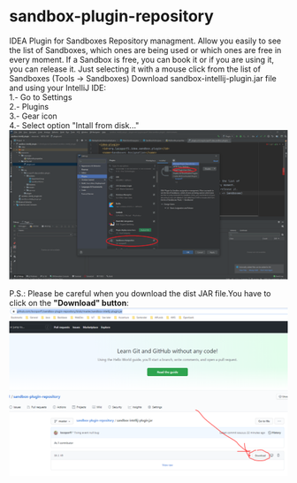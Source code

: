 # sandbox-plugin-repository
IDEA Plugin for Sandboxes Repository managment. Allow you easily to see the list of
      Sandboxes, which ones are being used or which ones are free in every moment.
      If a Sandbox is free, you can book it or if you are using it, you can release it.
      Just selecting it with a mouse click from the list of Sandboxes (Tools -> Sandboxes)
Download sandbox-intellij-plugin.jar file and using your IntelliJ IDE:<br>
1.- Go to Settings<br>
2.- Plugins<br>
3.- Gear icon<br>
4.- Select option "Intall from disk..."<br>
![How install from disk](https://github.com/locoporf1/sandbox-plugin-repository/blob/master/HowInstall.png)

P.S.: Please be careful when you download the dist JAR file.You have to click on the <b>"Download" button</b>:
![How install from disk](https://github.com/locoporf1/sandbox-plugin-repository/blob/master/HowDownload.png)